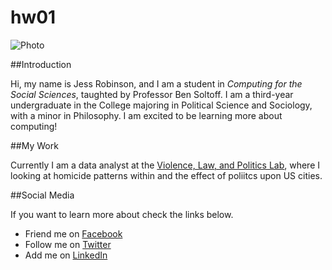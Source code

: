 # hw01

![Photo](https://i.imgur.com/v8khSgY.png)

##Introduction

Hi, my name is Jess Robinson, and I am a student in *Computing for the Social Sciences*, taughted by Professor Ben Soltoff. I am a third-year undergraduate in the College majoring in Political Science and Sociology, with a minor in Philosophy. I am excited to be learning more about computing!

##My Work

Currently I am a data analyst at the [Violence, Law, and Politics Lab](https://vlplab.com), where I looking at homicide patterns within and the effect of poliitcs upon US cities. 

##Social Media

If you want to learn more about check the links below.

* Friend me on [Facebook](https://www.facebook.com/jessrobinson42)
* Follow me on [Twitter](https://twitter.com/rainboworders)
* Add me on [LinkedIn](https://www.linkedin.com/in/jess-robinson-470802126/)
